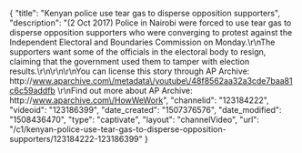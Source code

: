 {
    "title": "Kenyan police use tear gas to disperse opposition supporters",
    "description": "(2 Oct 2017) Police in Nairobi were forced to use tear gas to disperse opposition supporters who were converging to protest against the Independent Electoral and Boundaries Commission on Monday.\r\nThe supporters want some of the officials in the electoral body to resign, claiming that the government used them to tamper with election results.\r\n\r\n\r\nYou can license this story through AP Archive: http:\/\/www.aparchive.com\/metadata\/youtube\/48f8562aa32a3cde7baa81c6c59addfb \r\nFind out more about AP Archive: http:\/\/www.aparchive.com\/HowWeWork",
    "channelid": "123184222",
    "videoid": "123186399",
    "date_created": "1507376576",
    "date_modified": "1508436470",
    "type": "captivate",
    "layout": "channelVideo",
    "url": "\/c1\/kenyan-police-use-tear-gas-to-disperse-opposition-supporters\/123184222-123186399"
}